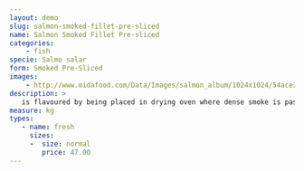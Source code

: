 ```yaml
---
layout: demo
slug: salmon-smoked-fillet-pre-sliced
name: Salmon Smoked Fillet Pre-sliced
categories:
    - fish
specie: Salmo salar
form: Smoked Pre-Sliced
images:
    - http://www.midafood.com/Data/Images/salmon_album/1024x1024/54ace32897598155.jpg
description: >
   is flavoured by being placed in drying oven where dense smoke is passed around and through the product.
measure: kg
types:
   - name: fresh
     sizes:
     -  size: normal
        price: 47.00
---
```

